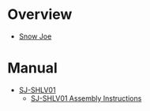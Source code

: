 # Overview

- [Snow Joe](https://snowjoe.com/)

# Manual

- [SJ-SHLV01](https://snowjoe.com/products/snow-joe-shovelution-18-in-strain-reducing-snow-shovel-w-spring-assisted-handle)
    - [SJ-SHLV01 Assembly Instructions](SJ-SHLV01-assembly-instructions.pdf)
